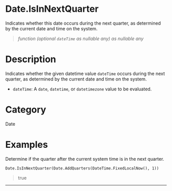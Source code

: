 ﻿# Date.IsInNextQuarter
Indicates whether this date occurs during the next quarter, as determined by the current date and time on the system.
> _function (optional <code>dateTime</code> as nullable any) as nullable any_
# Description 
Indicates whether the given datetime value <code>dateTime</code> occurs during the next quarter, as determined by the current date and time on the system.
      <ul>
      <li><code>dateTime</code>: A <code>date</code>, <code>datetime</code>, or <code>datetimezone</code> value to be evaluated.</li>
      </ul>

# Category 
Date
# Examples 
Determine if the quarter after the current system time is in the next quarter.
```
Date.IsInNextQuarter(Date.AddQuarters(DateTime.FixedLocalNow(), 1))
```
> true
***
